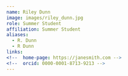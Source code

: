 ```yaml
---
name: Riley Dunn
image: images/riley_dunn.jpg
role: Summer Student
affiliation: Summer Student
aliases:
  - R. Dunn
  - R Dunn
links:
<!--  home-page: https://janesmith.com -->
<!--  orcid: 0000-0001-8713-9213 -->
---
```

